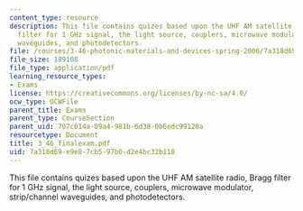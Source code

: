 ```yaml
---
content_type: resource
description: This file contains quizes based upon the UHF AM satellite radio, Bragg
  filter for 1 GHz signal, the light source, couplers, microwave modulator, strip/channel
  waveguides, and photodetectors.
file: /courses/3-46-photonic-materials-and-devices-spring-2006/7a318d69e9e87cb597b0d2e4bc32b118_3_46_finalexam.pdf
file_size: 189108
file_type: application/pdf
learning_resource_types:
- Exams
license: https://creativecommons.org/licenses/by-nc-sa/4.0/
ocw_type: OCWFile
parent_title: Exams
parent_type: CourseSection
parent_uid: 707c014a-09a4-981b-6d38-0b6edc99128a
resourcetype: Document
title: 3_46_finalexam.pdf
uid: 7a318d69-e9e8-7cb5-97b0-d2e4bc32b118
---
```

This file contains quizes based upon the UHF AM satellite radio, Bragg filter for 1 GHz signal, the light source, couplers, microwave modulator, strip/channel waveguides, and photodetectors.